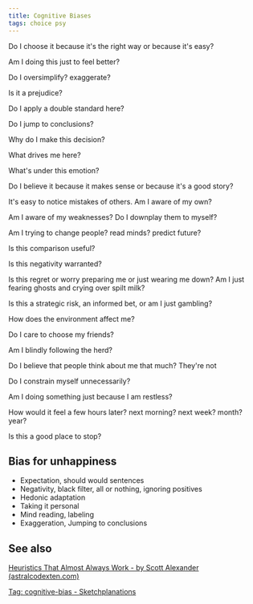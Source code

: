 ```yaml
---
title: Cognitive Biases
tags: choice psy
---
```



Do I choose it because it's the right way or because it's easy?

Am I doing this just to feel better?

Do I oversimplify? exaggerate?

Is it a prejudice?

Do I apply a double standard here?

Do I jump to conclusions?

Why do I make this decision? 

What drives me here?

What's under this emotion?

Do I believe it because it makes sense or because it's a good story?

It's easy to notice mistakes of others. Am I aware of my own?

Am I aware of my weaknesses? Do I downplay them to myself? 

Am I trying to change people? read minds? predict future?

Is this comparison useful? 

Is this negativity warranted?

Is this regret or worry preparing me or just wearing me down? Am I just fearing ghosts and crying over spilt milk?

Is this a strategic risk, an informed bet, or am I just gambling?

How does the environment affect me?

Do I care to choose my friends?

Am I blindly following the herd?

Do I believe that people think about me that much? They're not

Do I constrain myself unnecessarily?

Am I doing something just because I am restless? 

How would it feel a few hours later? next morning? next week? month? year?

Is this a good place to stop?


## Bias for unhappiness

- Expectation, should would sentences
- Negativity, black filter, all or nothing, ignoring positives
- Hedonic adaptation
- Taking it personal
- Mind reading, labeling
- Exaggeration, Jumping to conclusions

## See also

[Heuristics That Almost Always Work - by Scott Alexander (astralcodexten.com)](https://www.astralcodexten.com/p/heuristics-that-almost-always-work)

[Tag: cognitive-bias - Sketchplanations](https://sketchplanations.com/tags/cognitive-bias)
